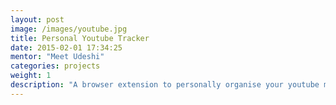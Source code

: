 ```yaml
---
layout: post
image: /images/youtube.jpg
title: Personal Youtube Tracker
date: 2015-02-01 17:34:25
mentor: "Meet Udeshi"
categories: projects
weight: 1
description: "A browser extension to personally organise your youtube most viewed list. Create and share your own youtube playlists."
---
```


